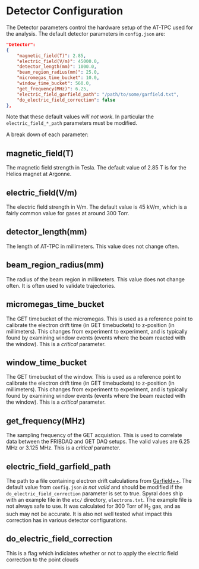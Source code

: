 # Detector Configuration

The Detector parameters control the hardware setup of the AT-TPC used for the analysis. The default detector parameters in `config.json` are:

```json
"Detector":
{
    "magnetic_field(T)": 2.85,
    "electric_field(V/m)": 45000.0,
    "detector_length(mm)": 1000.0,
    "beam_region_radius(mm)": 25.0,
    "micromegas_time_bucket": 10.0,
    "window_time_bucket": 560.0,
    "get_frequency(MHz)": 6.25,
    "electric_field_garfield_path": "/path/to/some/garfield.txt",
    "do_electric_field_correction": false
},
```

Note that these default values *will not work*. In particular the `electric_field_*_path` parameters must be modified.

A break down of each parameter:

## magnetic_field(T)

The magnetic field strength in Tesla. The default value of 2.85 T is for the Helios magnet at Argonne.

## electric_field(V/m)

The electric field strength in V/m. The default value is 45 kV/m, which is a fairly common value for gases at around 300 Torr.

## detector_length(mm)

The length of AT-TPC in millimeters. This value does not change often.

## beam_region_radius(mm)

The radius of the beam region in millimeters. This value does not change often. It is often used to validate trajectories.

## micromegas_time_bucket

The GET timebucket of the micromegas. This is used as a reference point to calibrate the electron drift time (in GET timebuckets) to z-position (in millimeters). This changes from experiment to experiment, and is typically found by examining window events (events where the beam reacted with the window). This is a *critical* parameter.

## window_time_bucket

The GET timebucket of the window. This is used as a reference point to calibrate the electron drift time (in GET timebuckets) to z-position (in millimeters). This changes from experiment to experiment, and is typically found by examining window events (events where the beam reacted with the window). This is a *critical* parameter.

## get_frequency(MHz)

The sampling frequency of the GET acquistion. This is used to correlate data between the FRIBDAQ and GET DAQ setups. The valid values are 6.25 MHz or 3.125 MHz. This is a *critical* parameter.

## electric_field_garfield_path

The path to a file containing electron drift calculations from [Garfield++](https://gitlab.cern.ch/garfield/garfieldpp). The default value from `config.json` *is not valid* and should be modified if the `do_electric_field_correction` parameter is set to true. Spyral does ship with an example file in the `etc/` directory, `electrons.txt`. The example file is not always safe to use. It was calculated for 300 Torr of H<sub>2</sub> gas, and as such may not be accurate. It is also not well tested what impact this correction has in various detector configurations.

## do_electric_field_correction

This is a flag which indiciates whether or not to apply the electric field correction to the point clouds
